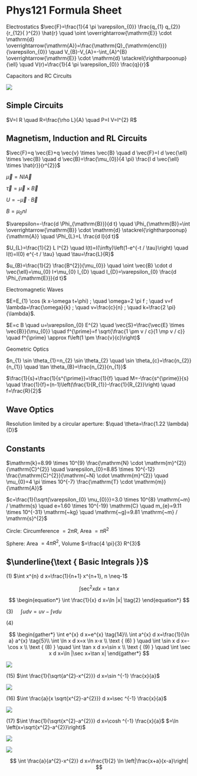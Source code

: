 # Phys121 Formula Sheet 

Electrostatics
$\vec{F}=\frac{1}{4 \pi \varepsilon_{0}} \frac{q_{1} q_{2}}{r_{12}{ }^{2}} \hat{r} \quad \oint \overrightarrow{\mathrm{E}} \cdot \mathrm{d} \overrightarrow{\mathrm{A}}=\frac{\mathrm{Q}_{\mathrm{encl}}}{\varepsilon_{0}} \quad V_{B}-V_{A}=-\int_{A}^{B} \overrightarrow{\mathrm{E}} \cdot \mathrm{d} \stackrel{\rightharpoonup}{\ell} \quad V(r)=\frac{1}{4 \pi \varepsilon_{0}} \frac{q}{r}$

Capacitors and RC Circuits

![](https://cdn.mathpix.com/cropped/2024_07_30_e1f1818d9cf9ac367984g-1.jpg?height=215&width=1565&top_left_y=429&top_left_x=172)

## Simple Circuits

$V=I R \quad R=\frac{\rho L}{A} \quad P=I V=I^{2} R$

## Magnetism, Induction and RL Circuits

$\vec{F}=q \vec{E}+q \vec{v} \times \vec{B} \quad d \vec{F}=I d \vec{\ell} \times \vec{B} \quad d \vec{B}=\frac{\mu_{0}}{4 \pi} \frac{I d \vec{\ell} \times \hat{r}}{r^{2}}$

$\vec{\mu}=N I \vec{A}$

$\vec{\tau}=\vec{\mu} \times \vec{B}$

$U=-\vec{\mu} \cdot \vec{B}$

$B=\mu_{0} n I$

$\varepsilon=-\frac{d \Phi_{\mathrm{B}}}{d t} \quad \Phi_{\mathrm{B}}=\int \overrightarrow{\mathrm{B}} \cdot \mathrm{d} \stackrel{\rightharpoonup}{\mathrm{A}} \quad \Phi_{L}=L \frac{d I}{d t}$

$U_{L}=\frac{1}{2} L I^{2} \quad I(t)=I(\infty)\left(1-e^{-t / \tau}\right) \quad I(t)=I(0) e^{-t / \tau} \quad \tau=\frac{L}{R}$

$u_{B}=\frac{1}{2} \frac{B^{2}}{\mu_{0}} \quad \oint \vec{B} \cdot d \vec{\ell}=\mu_{0} I+\mu_{0} I_{D} \quad I_{D}=\varepsilon_{0} \frac{d \Phi_{\mathrm{E}}}{d t}$

Electromagnetic Waves

$E=E_{1} \cos (k x-\omega t+\phi) ; \quad \omega=2 \pi f ; \quad v=f \lambda=\frac{\omega}{k} ; \quad v=\frac{c}{n} ; \quad k=\frac{2 \pi}{\lambda}$.

$E=c B \quad u=\varepsilon_{0} E^{2} \quad \vec{S}=\frac{\vec{E} \times \vec{B}}{\mu_{0}} \quad f^{\prime}=f \sqrt{\frac{1 \pm v / c}{1 \mp v / c}} \quad f^{\prime} \approx f\left(1 \pm \frac{v}{c}\right)$

Geometric Optics

$n_{1} \sin \theta_{1}=n_{2} \sin \theta_{2} \quad \sin \theta_{c}=\frac{n_{2}}{n_{1}} \quad \tan \theta_{B}=\frac{n_{2}}{n_{1}}$

$\frac{1}{s}+\frac{1}{s^{\prime}}=\frac{1}{f} \quad M=-\frac{s^{\prime}}{s} \quad \frac{1}{f}=(n-1)\left(\frac{1}{R_{1}}-\frac{1}{R_{2}}\right) \quad f=\frac{R}{2}$

## Wave Optics

Resolution limited by a circular aperture: $\quad \theta=\frac{1.22 \lambda}{D}$

## Constants

$\mathrm{k}=8.99 \times 10^{9} \frac{\mathrm{N} \cdot \mathrm{m}^{2}}{\mathrm{C}^{2}} \quad \varepsilon_{0}=8.85 \times 10^{-12} \frac{\mathrm{C}^{2}}{\mathrm{~N} \cdot \mathrm{m}^{2}} \quad \mu_{0}=4 \pi \times 10^{-7} \frac{\mathrm{T} \cdot \mathrm{m}}{\mathrm{A}}$

$c=\frac{1}{\sqrt{\varepsilon_{0} \mu_{0}}}=3.0 \times 10^{8} \mathrm{~m} / \mathrm{s} \quad e=1.60 \times 10^{-19} \mathrm{C} \quad m_{e}=9.11 \times 10^{-31} \mathrm{~kg} \quad \mathrm{~g}=9.81 \mathrm{~m} / \mathrm{s}^{2}$

Circle: Circumference $=2 \pi R$, Area $=\pi R^{2}$

Sphere: Area $=4 \pi R^{2}$, Volume $=\frac{4 \pi}{3} R^{3}$

## $\underline{\text { Basic Integrals }}$

(1) $\int x^{n} d x=\frac{1}{n+1} x^{n+1}, n \neq-1$

$$
\begin{equation*}
\int \sec ^{2} x d x=\tan x \tag{11}
\end{equation*}
$$

$$
\begin{equation*}
\int \frac{1}{x} d x=\ln |x| \tag{2}
\end{equation*}
$$

(3) $\quad \int u d v=u v-\int v d u$

(4)

$$
\begin{gather*}
\int e^{x} d x=e^{x}  \tag{14}\\
\int a^{x} d x=\frac{1}{\ln a} a^{x}  \tag{5}\\
\int \ln x d x=x \ln x-x \\
\text { (6) } \quad \int \sin x d x=-\cos x \\
\text { (8) } \quad \int \tan x d x=\sin x \\
\text { (9) } \quad \int \sec x d x=\ln |\sec x+\tan x|
\end{gather*}
$$

![](https://cdn.mathpix.com/cropped/2024_07_30_e1f1818d9cf9ac367984g-2.jpg?height=107&width=560&top_left_y=1063&top_left_x=346)

(15) $\int \frac{1}{\sqrt{a^{2}-x^{2}}} d x=\sin ^{-1} \frac{x}{a}$

![](https://cdn.mathpix.com/cropped/2024_07_30_e1f1818d9cf9ac367984g-2.jpg?height=104&width=544&top_left_y=1235&top_left_x=346)

(16) $\int \frac{a}{x \sqrt{x^{2}-a^{2}}} d x=\sec ^{-1} \frac{x}{a}$

![](https://cdn.mathpix.com/cropped/2024_07_30_e1f1818d9cf9ac367984g-2.jpg?height=96&width=522&top_left_y=1405&top_left_x=346)

(17) $\int \frac{1}{\sqrt{x^{2}-a^{2}}} d x=\cosh ^{-1} \frac{x}{a}$ $=\ln \left(x+\sqrt{x^{2}-a^{2}}\right)$

![](https://cdn.mathpix.com/cropped/2024_07_30_e1f1818d9cf9ac367984g-2.jpg?height=101&width=562&top_left_y=1565&top_left_x=348)

![](https://cdn.mathpix.com/cropped/2024_07_30_e1f1818d9cf9ac367984g-2.jpg?height=108&width=652&top_left_y=1732&top_left_x=346)

$$
\int \frac{a}{a^{2}-x^{2}} d x=\frac{1}{2} \ln \left|\frac{x+a}{x-a}\right|
$$